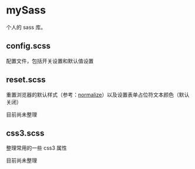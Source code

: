 # mySass #

个人的 sass 库。

## config.scss ##

配置文件，包括开关设置和默认值设置

## reset.scss ##

重置浏览器的默认样式（参考：[normalize](https://github.com/necolas/normalize.css/)）以及设置表单占位符文本颜色（默认关闭）

目前尚未整理

## css3.scss ##

整理常用的一些 css3 属性

目前尚未整理